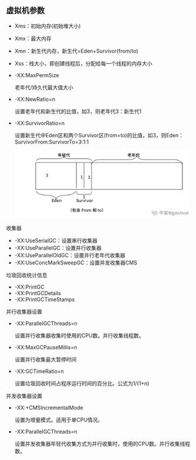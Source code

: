 ## 虚拟机参数

* Xms：初始内存(初始堆大小)
* Xmx：最大内存
* Xmn：新生代内存，新生代=Eden+Survivor(from/to)
* Xss：栈大小，即创建线程后，分配给每一个线程的内存大小
* -XX:MaxPermSize
  
    老年代/持久代最大值大小
  
* -XX:NewRatio=n
  
    设置老年代和新生代的比值，如3，则老年代3：新生代1
  
* -XX:SurvivorRatio=n

    设置新生代中Eden区和两个Survivor区(from=to)的比值，如3，则Eden：SurvivorFrom:SurvivorTo=3:1:1

  ![EdenAndOld.png](images/EdenAndOld.png)

收集器

* -XX:UseSerialGC：设置串行收集器
* -XX:UseParallelGC：设置并行收集器
* -XX:UseParallelOldGC：设置并行老年代收集器
* -XX:UseConcMarkSweepGC：设置并发收集器CMS
  
垃圾回收统计信息

* -XX:PrintGC
* -XX:PrintGCDetails
* -XX:PrintGCTimeStamps
  
并行收集器设置

* -XX:ParallelGCThreads=n

    设置并行收集器收集时使用的CPU数。并行收集线程数。
* -XX:MaxGCPauseMillis=n
  
    设置并行收集最大暂停时间

* -XX:GCTimeRatio=n
  
    设置垃圾回收时间占程序运行时间的百分比。公式为1/(1+n)

并发收集器设置

* -XX:+CMSIncrementalMode
  
    设置为增量模式。适用于单CPU情况。

* -XX:ParallelGCThreads=n
  
    设置并发收集器年轻代收集方式为并行收集时，使用的CPU数。并行收集线程数。

